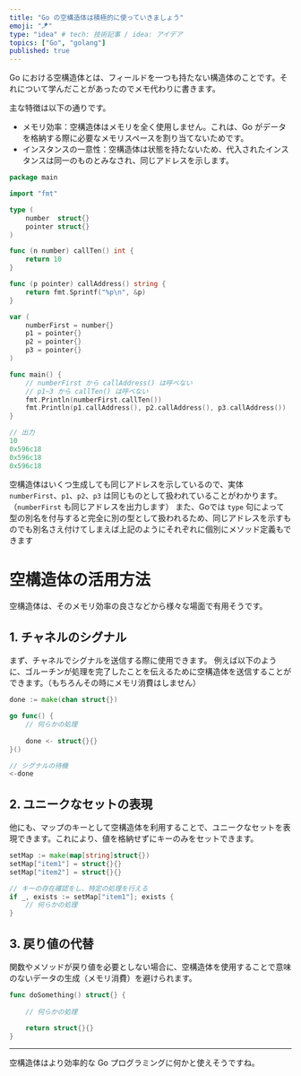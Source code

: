 ```yaml
---
title: "Go の空構造体は積極的に使っていきましょう"
emoji: "🪁"
type: "idea" # tech: 技術記事 / idea: アイデア
topics: ["Go", "golang"]
published: true
---
```


Go における空構造体とは、フィールドを一つも持たない構造体のことです。それについて学んだことがあったのでメモ代わりに書きます。

主な特徴は以下の通りです。

- メモリ効率：空構造体はメモリを全く使用しません。これは、Go がデータを格納する際に必要なメモリスペースを割り当てないためです。
- インスタンスの一意性：空構造体は状態を持たないため、代入されたインスタンスは同一のものとみなされ、同じアドレスを示します。


```go
package main

import "fmt"

type (
	number  struct{}
	pointer struct{}
)

func (n number) callTen() int {
	return 10
}

func (p pointer) callAddress() string {
	return fmt.Sprintf("%p\n", &p)
}

var (
	numberFirst = number{}
	p1 = pointer{}
	p2 = pointer{}
	p3 = pointer{}
)

func main() {
	// numberFirst から callAddress() は呼べない
	// p1~3 から callTen() は呼べない
	fmt.Println(numberFirst.callTen())
	fmt.Println(p1.callAddress(), p2.callAddress(), p3.callAddress())
}

// 出力
10
0x596c18
0x596c18
0x596c18
```

空構造体はいくつ生成しても同じアドレスを示しているので、実体 `numberFirst`、`p1`、`p2`、`p3` は同じものとして扱われていることがわかります。（`numberFirst` も同じアドレスを出力します）
また、Goでは `type` 句によって型の別名を付与すると完全に別の型として扱われるため、同じアドレスを示すものでも別名さえ付けてしまえば上記のようにそれぞれに個別にメソッド定義もできます


# 空構造体の活用方法

空構造体は、そのメモリ効率の良さなどから様々な場面で有用そうです。

## 1. チャネルのシグナル

まず、チャネルでシグナルを送信する際に使用できます。
例えば以下のように、ゴルーチンが処理を完了したことを伝えるために空構造体を送信することができます。（もちろんその時にメモリ消費はしません）

```go
done := make(chan struct{})

go func() {
	// 何らかの処理
	
	done <- struct{}{}
}()

// シグナルの待機
<-done
```

## 2. ユニークなセットの表現

他にも、マップのキーとして空構造体を利用することで、ユニークなセットを表現できます。これにより、値を格納せずにキーのみをセットできます。

```go
setMap := make(map[string]struct{})
setMap["item1"] = struct{}{}
setMap["item2"] = struct{}{}

// キーの存在確認をし、特定の処理を行える
if _, exists := setMap["item1"]; exists {
    // 何らかの処理
}
```

## 3. 戻り値の代替

関数やメソッドが戻り値を必要としない場合に、空構造体を使用することで意味のないデータの生成（メモリ消費）を避けられます。

```go
func doSomething() struct{} {
	
	// 何らかの処理

	return struct{}{}
}
```

-----

空構造体はより効率的な Go プログラミングに何かと使えそうですね。
